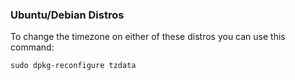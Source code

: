 ### Ubuntu/Debian Distros
To change the timezone on either of these distros you can use this command:

```
sudo dpkg-reconfigure tzdata
```
